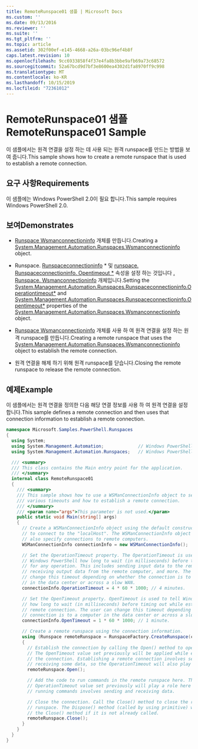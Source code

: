 ```yaml
---
title: RemoteRunspace01 샘플 | Microsoft Docs
ms.custom: ''
ms.date: 09/13/2016
ms.reviewer: ''
ms.suite: ''
ms.tgt_pltfrm: ''
ms.topic: article
ms.assetid: 302f00ef-e145-4668-a26a-03bc96ef4b8f
caps.latest.revision: 10
ms.openlocfilehash: 9cc6933858f4f37e4fa8b3bbe9afb69a73c68572
ms.sourcegitcommit: 52a67bcd9d7bf3e8600ea4302d1fa8970ff9c998
ms.translationtype: MT
ms.contentlocale: ko-KR
ms.lasthandoff: 10/15/2019
ms.locfileid: "72361012"
---
```

# <a name="remoterunspace01-sample"></a><span data-ttu-id="a76ff-102">RemoteRunspace01 샘플</span><span class="sxs-lookup"><span data-stu-id="a76ff-102">RemoteRunspace01 Sample</span></span>

<span data-ttu-id="a76ff-103">이 샘플에서는 원격 연결을 설정 하는 데 사용 되는 원격 runspace를 만드는 방법을 보여 줍니다.</span><span class="sxs-lookup"><span data-stu-id="a76ff-103">This sample shows how to create a remote runspace that is used to establish a remote connection.</span></span>

## <a name="requirements"></a><span data-ttu-id="a76ff-104">요구 사항</span><span class="sxs-lookup"><span data-stu-id="a76ff-104">Requirements</span></span>

 <span data-ttu-id="a76ff-105">이 샘플에는 Windows PowerShell 2.0이 필요 합니다.</span><span class="sxs-lookup"><span data-stu-id="a76ff-105">This sample requires Windows PowerShell 2.0.</span></span>

## <a name="demonstrates"></a><span data-ttu-id="a76ff-106">보여</span><span class="sxs-lookup"><span data-stu-id="a76ff-106">Demonstrates</span></span>

- <span data-ttu-id="a76ff-107">[Runspace Wsmanconnectioninfo](/dotnet/api/System.Management.Automation.Runspaces.WSManConnectionInfo) 개체를 만듭니다.</span><span class="sxs-lookup"><span data-stu-id="a76ff-107">Creating a [System.Management.Automation.Runspaces.Wsmanconnectioninfo](/dotnet/api/System.Management.Automation.Runspaces.WSManConnectionInfo) object.</span></span>

- <span data-ttu-id="a76ff-108">Runspace. [Runspaceconnectioninfo](/dotnet/api/System.Management.Automation.Runspaces.RunspaceConnectionInfo.OperationTimeout) \* 및 [runspace. Runspaceconnectioninfo. Opentimeout \*](/dotnet/api/System.Management.Automation.Runspaces.RunspaceConnectionInfo.OpenTimeout) 속성을 설정 하는 것입니다 [. Runspace. Wsmanconnectioninfo](/dotnet/api/System.Management.Automation.Runspaces.WSManConnectionInfo) 개체입니다.</span><span class="sxs-lookup"><span data-stu-id="a76ff-108">Setting the [System.Management.Automation.Runspaces.Runspaceconnectioninfo.Operationtimeout\*](/dotnet/api/System.Management.Automation.Runspaces.RunspaceConnectionInfo.OperationTimeout) and [System.Management.Automation.Runspaces.Runspaceconnectioninfo.Opentimeout\*](/dotnet/api/System.Management.Automation.Runspaces.RunspaceConnectionInfo.OpenTimeout) properties of the [System.Management.Automation.Runspaces.Wsmanconnectioninfo](/dotnet/api/System.Management.Automation.Runspaces.WSManConnectionInfo) object.</span></span>

- <span data-ttu-id="a76ff-109">[Runspace Wsmanconnectioninfo](/dotnet/api/System.Management.Automation.Runspaces.WSManConnectionInfo) 개체를 사용 하 여 원격 연결을 설정 하는 원격 runspace를 만듭니다.</span><span class="sxs-lookup"><span data-stu-id="a76ff-109">Creating a remote runspace that uses the [System.Management.Automation.Runspaces.Wsmanconnectioninfo](/dotnet/api/System.Management.Automation.Runspaces.WSManConnectionInfo) object to establish the remote connection.</span></span>

- <span data-ttu-id="a76ff-110">원격 연결을 해제 하기 위해 원격 runspace를 닫습니다.</span><span class="sxs-lookup"><span data-stu-id="a76ff-110">Closing the remote runspace to release the remote connection.</span></span>

## <a name="example"></a><span data-ttu-id="a76ff-111">예제</span><span class="sxs-lookup"><span data-stu-id="a76ff-111">Example</span></span>

<span data-ttu-id="a76ff-112">이 샘플에서는 원격 연결을 정의한 다음 해당 연결 정보를 사용 하 여 원격 연결을 설정 합니다.</span><span class="sxs-lookup"><span data-stu-id="a76ff-112">This sample defines a remote connection and then uses that connection information to establish a remote connection.</span></span>

```csharp
namespace Microsoft.Samples.PowerShell.Runspaces
{
  using System;
  using System.Management.Automation;             // Windows PowerShell namespace.
  using System.Management.Automation.Runspaces;   // Windows PowerShell namespace.

  /// <summary>
  /// This class contains the Main entry point for the application.
  /// </summary>
  internal class RemoteRunspace01
  {
    /// <summary>
    /// This sample shows how to use a WSManConnectionInfo object to set
    /// various timeouts and how to establish a remote connection.
    /// </summary>
    /// <param name="args">This parameter is not used.</param>
    public static void Main(string[] args)
    {
      // Create a WSManConnectionInfo object using the default constructor
      // to connect to the "localHost". The WSManConnectionInfo object can
      // also specify connections to remote computers.
      WSManConnectionInfo connectionInfo = new WSManConnectionInfo();

      // Set the OperationTimeout property. The OperationTimeout is used to tell
      // Windows PowerShell how long to wait (in milliseconds) before timing out
      // for any operation. This includes sending input data to the remote computer,
      // receiving output data from the remote computer, and more. The user can
      // change this timeout depending on whether the connection is to a computer
      // in the data center or across a slow WAN.
      connectionInfo.OperationTimeout = 4 * 60 * 1000; // 4 minutes.

      // Set the OpenTimeout property. OpenTimeout is used to tell Windows PowerShell
      // how long to wait (in milliseconds) before timing out while establishing a
      // remote connection. The user can change this timeout depending on whether the
      // connection is to a computer in the data center or across a slow WAN.
      connectionInfo.OpenTimeout = 1 * 60 * 1000; // 1 minute.

      // Create a remote runspace using the connection information.
      using (Runspace remoteRunspace = RunspaceFactory.CreateRunspace(connectionInfo))
      {
        // Establish the connection by calling the Open() method to open the runspace.
        // The OpenTimeout value set previously will be applied while establishing
        // the connection. Establishing a remote connection involves sending and
        // receiving some data, so the OperationTimeout will also play a role in this process.
        remoteRunspace.Open();

        // Add the code to run commands in the remote runspace here. The
        // OperationTimeout value set previously will play a role here because
        // running commands involves sending and receiving data.

        // Close the connection. Call the Close() method to close the remote
        // runspace. The Dispose() method (called by using primitive) will call
        // the Close() method if it is not already called.
        remoteRunspace.Close();
      }
    }
  }
}
```
